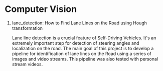# Computer Vision

1. lane_detection: How to Find Lane Lines on the Road using Hough transformation

    Lane line detection is a crucial feature of Self-Driving Vehicles. It's an extremely important step for detection of steering angles and localization on the road. The main goal of this project is to develop a pipeline for identification of lane lines on the Road using a series of images and video streams. This pipeline was also tested with personal stream videos.

